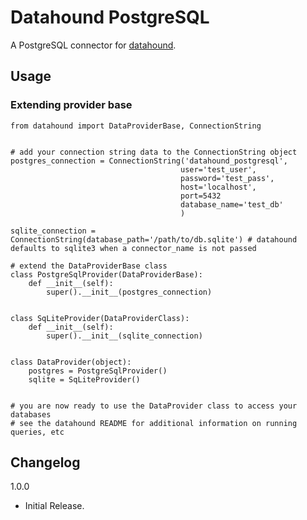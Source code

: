 # Datahound PostgreSQL

A PostgreSQL connector for [datahound](https://python.dbcombs.com/simple/datahound).

## Usage

### Extending provider base

    from datahound import DataProviderBase, ConnectionString


    # add your connection string data to the ConnectionString object
    postgres_connection = ConnectionString('datahound_postgresql',
                                          user='test_user',
                                          password='test_pass',
                                          host='localhost',
                                          port=5432
                                          database_name='test_db'
                                          )

    sqlite_connection = ConnectionString(database_path='/path/to/db.sqlite') # datahound defaults to sqlite3 when a connector_name is not passed

    # extend the DataProviderBase class
    class PostgreSqlProvider(DataProviderBase):
        def __init__(self):
            super().__init__(postgres_connection)


    class SqLiteProvider(DataProviderClass):
        def __init__(self):
            super().__init__(sqlite_connection)


    class DataProvider(object):
        postgres = PostgreSqlProvider()
        sqlite = SqLiteProvider()


    # you are now ready to use the DataProvider class to access your databases
    # see the datahound README for additional information on running queries, etc

## Changelog

1.0.0

* Initial Release.
